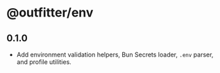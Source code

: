 # @outfitter/env

## 0.1.0

- Add environment validation helpers, Bun Secrets loader, `.env` parser, and profile utilities.
